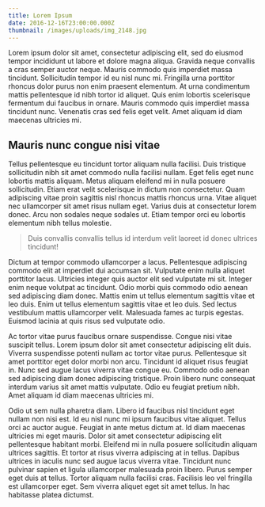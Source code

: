 ```yaml
---
title: Lorem Ipsum
date: 2016-12-16T23:00:00.000Z
thumbnail: /images/uploads/img_2148.jpg
---
```

Lorem ipsum dolor sit amet, consectetur adipiscing elit, sed do eiusmod tempor incididunt ut labore et dolore magna aliqua. Gravida neque convallis a cras semper auctor neque. Mauris commodo quis imperdiet massa tincidunt. Sollicitudin tempor id eu nisl nunc mi. Fringilla urna porttitor rhoncus dolor purus non enim praesent elementum. At urna condimentum mattis pellentesque id nibh tortor id aliquet. Quis enim lobortis scelerisque fermentum dui faucibus in ornare. Mauris commodo quis imperdiet massa tincidunt nunc. Venenatis cras sed felis eget velit. Amet aliquam id diam maecenas ultricies mi.

## Mauris nunc congue nisi vitae

Tellus pellentesque eu tincidunt tortor aliquam nulla facilisi. Duis tristique sollicitudin nibh sit amet commodo nulla facilisi nullam. Eget felis eget nunc lobortis mattis aliquam. Metus aliquam eleifend mi in nulla posuere sollicitudin. Etiam erat velit scelerisque in dictum non consectetur. Quam adipiscing vitae proin sagittis nisl rhoncus mattis rhoncus urna. Vitae aliquet nec ullamcorper sit amet risus nullam eget. Varius duis at consectetur lorem donec. Arcu non sodales neque sodales ut. Etiam tempor orci eu lobortis elementum nibh tellus molestie.

> Duis convallis convallis tellus id interdum velit laoreet id donec ultrices tincidunt!

Dictum at tempor commodo ullamcorper a lacus. Pellentesque adipiscing commodo elit at imperdiet dui accumsan sit. Vulputate enim nulla aliquet porttitor lacus. Ultricies integer quis auctor elit sed vulputate mi sit. Integer enim neque volutpat ac tincidunt. Odio morbi quis commodo odio aenean sed adipiscing diam donec. Mattis enim ut tellus elementum sagittis vitae et leo duis. Enim ut tellus elementum sagittis vitae et leo duis. Sed lectus vestibulum mattis ullamcorper velit. Malesuada fames ac turpis egestas. Euismod lacinia at quis risus sed vulputate odio.

Ac tortor vitae purus faucibus ornare suspendisse. Congue nisi vitae suscipit tellus. Lorem ipsum dolor sit amet consectetur adipiscing elit duis. Viverra suspendisse potenti nullam ac tortor vitae purus. Pellentesque sit amet porttitor eget dolor morbi non arcu. Tincidunt id aliquet risus feugiat in. Nunc sed augue lacus viverra vitae congue eu. Commodo odio aenean sed adipiscing diam donec adipiscing tristique. Proin libero nunc consequat interdum varius sit amet mattis vulputate. Odio eu feugiat pretium nibh. Amet aliquam id diam maecenas ultricies mi.

Odio ut sem nulla pharetra diam. Libero id faucibus nisl tincidunt eget nullam non nisi est. Id eu nisl nunc mi ipsum faucibus vitae aliquet. Tellus orci ac auctor augue. Feugiat in ante metus dictum at. Id diam maecenas ultricies mi eget mauris. Dolor sit amet consectetur adipiscing elit pellentesque habitant morbi. Eleifend mi in nulla posuere sollicitudin aliquam ultrices sagittis. Et tortor at risus viverra adipiscing at in tellus. Dapibus ultrices in iaculis nunc sed augue lacus viverra vitae. Tincidunt nunc pulvinar sapien et ligula ullamcorper malesuada proin libero. Purus semper eget duis at tellus. Tortor aliquam nulla facilisi cras. Facilisis leo vel fringilla est ullamcorper eget. Sem viverra aliquet eget sit amet tellus. In hac habitasse platea dictumst.